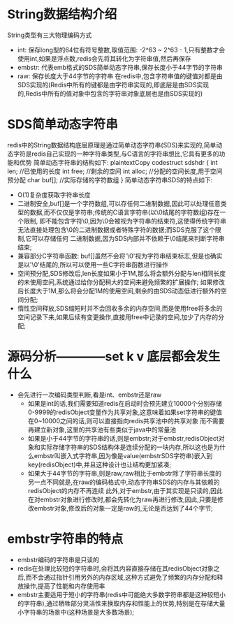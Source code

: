 # String数据结构介绍
  String类型有三大物理编码方式
  - int: 保存long型的64位有符号整数,取值范围: -2^63 ~ 2^63 - 1,只有整数才会使用int,如果是浮点数,redis会先将其转化为字符串值,然后再保存
  - embstr: 代表emb格式的SDS简单动态字符串,保存长度小于44字节的字符串
  - raw: 保存长度大于44字节的字符串
  在redis中,包含字符串值的键值对都是由SDS实现的(Redis中所有的键都是由字符串实现的,即底层是由SDS实现的,Redis中所有的值对象中包含的字符串对象底层也是由SDS实现的)

# SDS简单动态字符串
  redis中的String数据结构底层原理是通过简单动态字符串(SDS)来实现的,简单动态字符是redis自己实现的一种字符串类型,与C语言的字符串想比,它具有更多的功能和优势
  简单动态字符串的结构如下:
  plaintextCopy codestruct sdshdr {
    int len;       //已使用的长度
    int free;      //剩余的空间
    int alloc;     //分配的空间长度,用于空间预分配
    char buf[];    //实际存储的字符数组
  }
  简单动态字符串SDS的特点如下:
  - O(1)复杂度获取字符串长度
  - 二进制安全,buf[]是一个字符数组,可以存任何二进制数据,因此可以处理任意类型的数据,而不仅仅是字符串;传统的C语言字符串(以\0结尾的字符数组)存在一个限制,
  即不能包含字符\0,因为\0会被视为字符串的结束符,这使得传统字符串无法直接处理包含\0的二进制数据或者特殊字符的数据;而SDS克服了这个限制,它可以存储任何
  二进制数据,因为SDS内部并不依赖于\0结尾来判断字符串结束;
  - 兼容部分C字符串函数: buf[]虽然不会将'\0'视为字符串结束标志,但是也确实是以'\0'结尾的,所以可以使用一些C字符串函数进行操作
  - 空间预分配,SDS修改后,len长度如果小于1M,那么将会额外分配与len相同长度的未使用空间,系统通过给你分配稍大的空间来避免频繁的扩展操作;
  如果修改后长度大于1M,那么将会分配1M的使用空间,剩余的由SDS动态低进行额外的空间分配;
  - 惰性空间释放,SDS缩短时并不会回收多余的内存空间,而是使用free将多余的空间记录下来,如果后续有变更操作,直接用free中记录的空间,加少了内存的分配;

# 源码分析————set k v 底层都会发生什么
  - 会先进行一次编码类型判断,看是int、embstr还是raw
    - 如果是int的话,我们需要知道redis在启动时会预先建立10000个分别存储0-9999的redisObject变量作为共享对象,这意味着如果set字符串的键值在0~10000之间的话,则可以直接指向redis共享池中的共享对象
    而不需要再建立新对象,这里的共享池有些类似于java中的常量池
    - 如果是小于44字节的字符串的话,则是embstr;对于embstr,redisObject对象和实际存储字符串的SDS结构体是连续分配的一块内存,所以这也是为什么embstr叫嵌入式字符串,因为像是value(embstrSDS字符串)嵌入到
    key(redisObject)中,并且这种设计也让结构更加紧凑;
    - 如果大于44字节的字符串,则是raw,raw相比于embstr除了字符串长度的另一点不同就是,在raw的编码格式中,动态字符串SDS的内存与其依赖的redisObject的内存不再连续
      此外,对于embstr,由于其实现是只读的,因此在对embstr对象进行修改时,都会先转化为raw再进行修改;因此,只要是修改embstr对象,修改后的对象一定是raw的,无论是否达到了44个字节;
    
# embstr字符串的特点
  - embstr编码的字符串是只读的
  - redis在处理比较短的字符串时,会将其内容直接存储在其redisObject对象之后,而不会通过指针引用另外的内存区域,这种方式避免了频繁的内存分配和释放操作,提高了性能和内存使用率
  - embstr主要适用于短小的字符串(redis中可能绝大多数字符串都是这种较短小的字符串),通过牺牲部分灵活性来换取内存和性能上的优势,特别是在存储大量小字符串的场景中(这种场景是大多数场景);

